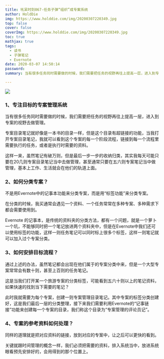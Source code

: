 ```yaml
---
title: 吼呆时刻067-任务子弹“组织”成专案系统
author: HoldDie
img: https://www.holddie.com/img/20200307220349.jpg
top: false
cover: false
coverImg: https://www.holddie.com/img/20200307220349.jpg
toc: true
mathjax: true
tags:
  - 读书
  - 子弹笔记
  - Evernote
date: 2020-03-07 14:50:14
password:
summary: 当有很多任务同时需要做的时候，我们需要把任务的视野再往上提高一层，进入到专案的视野去做管理。

---
```




![](https://www.holddie.com/img/20200307220349.jpg)

### 1、专注目标的专案管理系统

当有很多任务同时需要做的时候，我们需要把任务的视野再往上提高一层，进入到专案的视野去做管理。



专案目录笔记就好像是一本书的目录一样，但是这个目录有超链接的功能，当我打开专案目录笔记，我就可以看到这个专案的每一个阶段流程，链接到每一个流程里需要执行的任务，或者是执行时需要的资料。



这样一来，虽然笔记有破万则，但是最后一步一步的收纳归类，其实我每天可能只要在20几则专案目录笔记当中去做管理，甚至通常只要在五六则专案笔记当中做管理，基本上工作、生活就会在他们的轨道上面。



### 2、如何分类专案？

不是用Evernote中的记事本功能来分类专案，而是用“标签功能”来分类专案。



在分类的时候，我买通常会遇见一个资料、一个任务常常在多种专案、多种需求下都会需要使用到。



Evernote 的记事本，是传统的资料夹的分类方法，都有一个问题，就是一个萝卜一个坑，不能够同时把一个笔记放进两个资料夹中，但是在Evernote中我们还可以使用标签的功能，这样一则任务笔记可以同时标上很多个标签，这样一则笔记就可以加入过个专案分类。



### 3、如何安排目标流程？

通过上述的办法，虽然笔记都会出现在他们属于的专案分类中来，但是一个大型专案常常会有数十则，甚至上百则的任务笔记。



这是当我们打开某一个旅游专案的分类标签，可能看到五六十则以上的笔记资料，如果快速的找到当下需要的笔记？



此时我就需要为每个专案，创建一则专案管理目录笔记。其中专案的标签分类创建好，这是我们最后一层的分类整理，接下来我们需要利用Evernote的“记事链接”功能来创建每一个专案的目录，我们称这个目录为“专案管理的评论员记”。



### 4、专案的参考资料如何处理？

同样的道理就是把对应资料的链接，放到对应的专案中，让之后可以更快的看到。



关键就跟时间管理的概念一样，我们必须把需要的资料，排入系统当中，放进系统眼看预先安排好的，会用得到的那个位置上。


